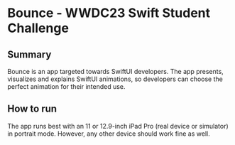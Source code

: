 # Bounce - WWDC23 Swift Student Challenge

## Summary

Bounce is an app targeted towards SwiftUI developers. The app presents, visualizes and explains SwiftUI animations, so developers can choose the perfect animation for their intended use.

## How to run

The app runs best with an 11 or 12.9-inch iPad Pro (real device or simulator) in portrait mode. However, any other device should work fine as well.
